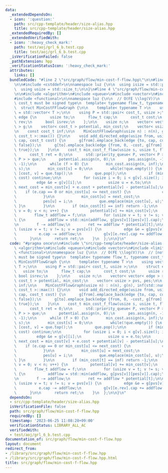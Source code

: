 ```yaml
---
data:
  _extendedDependsOn:
  - icon: ':question:'
    path: src/cpp-template/header/size-alias.hpp
    title: src/cpp-template/header/size-alias.hpp
  _extendedRequiredBy: []
  _extendedVerifiedWith:
  - icon: ':heavy_check_mark:'
    path: test/aoj/grl_6_b.test.cpp
    title: test/aoj/grl_6_b.test.cpp
  _isVerificationFailed: false
  _pathExtension: hpp
  _verificationStatusIcon: ':heavy_check_mark:'
  attributes:
    links: []
  bundledCode: "#line 2 \"src/graph/flow/min-cost-f-flow.hpp\"\n\n#line 2 \"src/cpp-template/header/size-alias.hpp\"\
    \n\n#include <cstddef>\n\nnamespace luz {\n\n  using isize = std::ptrdiff_t;\n\
    \  using usize = std::size_t;\n\n}\n#line 4 \"src/graph/flow/min-cost-f-flow.hpp\"\
    \n\n#include <algorithm>\n#include <queue>\n#include <vector>\n#include <limits>\n\
    #include <functional>\n\nnamespace luz {\n\n  // O(FE \\log(V))\n  // [note]:\
    \ cost_t must be signed type\n  template< typename flow_t, typename cost_t >\n\
    \  struct MinCostFFlowGraph {\n\n    template< typename T >\n    using vector\
    \ = std::vector< T >;\n\n    using P = std::pair< cost_t, usize >;\n\n    struct\
    \ edge {\n      usize to;\n      flow_t cap;\n      cost_t cost;\n      usize\
    \ rev;\n      bool isrev;\n    };\n\n    usize n;\n    vector< vector< edge >\
    \ > g;\n    vector< cost_t > potential, min_cost;\n    vector< usize > pvs, pes;\n\
    \n    const cost_t inf;\n\n    MinCostFFlowGraph(usize n) : n(n), g(n), inf(std::numeric_limits<\
    \ cost_t >::max()) {}\n\n    void add_directed_edge(usize from, usize to, flow_t\
    \ cap, cost_t cost) {\n      g[from].emplace_back(edge {to, cap, cost, g[to].size(),\
    \ false});\n      g[to].emplace_back(edge {from, 0, -cost, g[from].size() - 1,\
    \ true});\n    }\n\n    cost_t min_cost_f_flow(usize s, usize t, flow_t f) {\n\
    \      cost_t ret = 0;\n\n      std::priority_queue< P, vector< P >, std::greater<\
    \ P > > que;\n      potential.assign(n, 0);\n      pes.assign(n, -1);\n      pvs.assign(n,\
    \ -1);\n\n      while (f > 0) {\n        min_cost.assign(n, inf);\n\n        que.emplace(0,\
    \ s);\n        min_cost[s] = 0;\n\n        while(!que.empty()) {\n          auto\
    \ [cost, v] = que.top();\n          que.pop();\n\n          if (min_cost[v] <\
    \ cost) continue;\n\n          for (usize i = 0; i < g[v].size(); i++) {\n   \
    \         edge &e = g[v][i];\n            usize u = e.to;\n\n            cost_t\
    \ next_cost = min_cost[v] + e.cost + potential[v] - potential[u];\n\n        \
    \    if (e.cap == 0 or min_cost[u] <= next_cost) {\n              continue;\n\
    \            }\n\n            min_cost[u] = next_cost;\n            pvs[u] = v;\n\
    \            pes[u] = i;\n            que.emplace(min_cost[u], u);\n         \
    \ }\n        }\n\n        if (min_cost[t] == inf) return -1;\n\n        for (usize\
    \ v = 0; v < n; v++) {\n          potential[v] += min_cost[v];\n        }\n\n\
    \        flow_t addflow = f;\n\n        for (usize v = t; v != s; v = pvs[v])\
    \ {\n          addflow = std::min(addflow, g[pvs[v]][pes[v]].cap);\n        }\n\
    \n        f -= addflow;\n        ret += addflow * potential[t];\n\n        for\
    \ (usize v = t; v != s; v = pvs[v]) {\n          edge &e = g[pvs[v]][pes[v]];\n\
    \          e.cap -= addflow;\n          g[v][e.rev].cap += addflow;\n        }\n\
    \      }\n\n      return ret;\n    }\n  };\n\n}\n"
  code: "#pragma once\n\n#include \"src/cpp-template/header/size-alias.hpp\"\n\n#include\
    \ <algorithm>\n#include <queue>\n#include <vector>\n#include <limits>\n#include\
    \ <functional>\n\nnamespace luz {\n\n  // O(FE \\log(V))\n  // [note]: cost_t\
    \ must be signed type\n  template< typename flow_t, typename cost_t >\n  struct\
    \ MinCostFFlowGraph {\n\n    template< typename T >\n    using vector = std::vector<\
    \ T >;\n\n    using P = std::pair< cost_t, usize >;\n\n    struct edge {\n   \
    \   usize to;\n      flow_t cap;\n      cost_t cost;\n      usize rev;\n     \
    \ bool isrev;\n    };\n\n    usize n;\n    vector< vector< edge > > g;\n    vector<\
    \ cost_t > potential, min_cost;\n    vector< usize > pvs, pes;\n\n    const cost_t\
    \ inf;\n\n    MinCostFFlowGraph(usize n) : n(n), g(n), inf(std::numeric_limits<\
    \ cost_t >::max()) {}\n\n    void add_directed_edge(usize from, usize to, flow_t\
    \ cap, cost_t cost) {\n      g[from].emplace_back(edge {to, cap, cost, g[to].size(),\
    \ false});\n      g[to].emplace_back(edge {from, 0, -cost, g[from].size() - 1,\
    \ true});\n    }\n\n    cost_t min_cost_f_flow(usize s, usize t, flow_t f) {\n\
    \      cost_t ret = 0;\n\n      std::priority_queue< P, vector< P >, std::greater<\
    \ P > > que;\n      potential.assign(n, 0);\n      pes.assign(n, -1);\n      pvs.assign(n,\
    \ -1);\n\n      while (f > 0) {\n        min_cost.assign(n, inf);\n\n        que.emplace(0,\
    \ s);\n        min_cost[s] = 0;\n\n        while(!que.empty()) {\n          auto\
    \ [cost, v] = que.top();\n          que.pop();\n\n          if (min_cost[v] <\
    \ cost) continue;\n\n          for (usize i = 0; i < g[v].size(); i++) {\n   \
    \         edge &e = g[v][i];\n            usize u = e.to;\n\n            cost_t\
    \ next_cost = min_cost[v] + e.cost + potential[v] - potential[u];\n\n        \
    \    if (e.cap == 0 or min_cost[u] <= next_cost) {\n              continue;\n\
    \            }\n\n            min_cost[u] = next_cost;\n            pvs[u] = v;\n\
    \            pes[u] = i;\n            que.emplace(min_cost[u], u);\n         \
    \ }\n        }\n\n        if (min_cost[t] == inf) return -1;\n\n        for (usize\
    \ v = 0; v < n; v++) {\n          potential[v] += min_cost[v];\n        }\n\n\
    \        flow_t addflow = f;\n\n        for (usize v = t; v != s; v = pvs[v])\
    \ {\n          addflow = std::min(addflow, g[pvs[v]][pes[v]].cap);\n        }\n\
    \n        f -= addflow;\n        ret += addflow * potential[t];\n\n        for\
    \ (usize v = t; v != s; v = pvs[v]) {\n          edge &e = g[pvs[v]][pes[v]];\n\
    \          e.cap -= addflow;\n          g[v][e.rev].cap += addflow;\n        }\n\
    \      }\n\n      return ret;\n    }\n  };\n\n}\n"
  dependsOn:
  - src/cpp-template/header/size-alias.hpp
  isVerificationFile: false
  path: src/graph/flow/min-cost-f-flow.hpp
  requiredBy: []
  timestamp: '2023-06-25 11:08:28+09:00'
  verificationStatus: LIBRARY_ALL_AC
  verifiedWith:
  - test/aoj/grl_6_b.test.cpp
documentation_of: src/graph/flow/min-cost-f-flow.hpp
layout: document
redirect_from:
- /library/src/graph/flow/min-cost-f-flow.hpp
- /library/src/graph/flow/min-cost-f-flow.hpp.html
title: src/graph/flow/min-cost-f-flow.hpp
---
```

